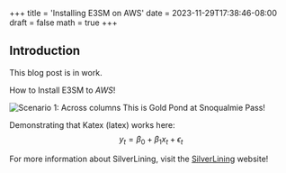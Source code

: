 +++
title = 'Installing E3SM on AWS'
date = 2023-11-29T17:38:46-08:00
draft = false
math = true
+++
## Introduction

This blog post is in work.

How to Install E3SM to *AWS*!

![Scenario 1: Across columns](/images/goldpond.jpg)
This is Gold Pond at Snoqualmie Pass!

Demonstrating that Katex (latex) works here:
$$y_t = \beta_0 + \beta_1 x_t + \epsilon_t$$




For more information about SilverLining, visit the [SilverLining](https://silverlining.ngo) website!
